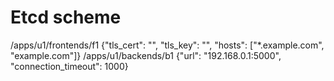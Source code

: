 # Etcd scheme

/apps/u1/frontends/f1 {"tls_cert": "", "tls_key": "", "hosts": ["*.example.com", "example.com"]}
/apps/u1/backends/b1 {"url": "192.168.0.1:5000", "connection_timeout": 1000}
